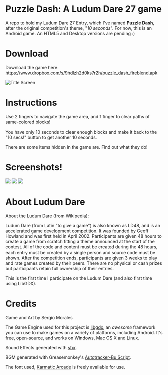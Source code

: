 Puzzle Dash: A Ludum Dare 27 game
===============

A repo to hold my Ludum Dare 27 Entry, which I've named **Puzzle Dash**, after the original competition's theme, "*10 seconds*". 
For now, this is an Android game. An HTML5 and Desktop versions are pending :)

Download
===

Download the game here: https://www.dropbox.com/s/9hdlzh2d0ks7r2h/puzzle_dash_fireblend.apk

![Title Screen](http://i.imgur.com/Pg4arxa.png)

Instructions
===

Use 2 fingers to navigate the game area, and 1 finger to clear paths of same-colored blocks!

You have only 10 seconds to clear enough blocks and make it back to the "10 secs!" button to get another 10 seconds.

There are some items hidden in the game are. Find out what they do!

Screenshots!
===
![](http://i.imgur.com/lnBhTlm.png) ![](http://i.imgur.com/Y6jK6nt.png) ![](http://i.imgur.com/MOckmeO.png)


About Ludum Dare
====

About the Ludum Dare (from Wikipedia):

Ludum Dare (from Latin "to give a game") is also known as LD48, and is an accelerated game development competition. It was founded by Geoff Howland and was first held in April 2002. Participants are given 48 hours to create a game from scratch fitting a theme announced at the start of the contest. All of the code and content must be created during the 48 hours, each entry must be created by a single person and source code must be shown. After the competition ends, participants are given 3 weeks to play and rate games created by their peers. There are no physical or cash prizes but participants retain full ownership of their entries.

This is the first time I participate on the Ludum Dare (and also first time using LibGDX).

Credits
====

Game and Art by Sergio Morales

The Game Engine used for this project is [libgdx](http://libgdx.badlogicgames.com/), an *awesome* framework you can use to make games on a variety of platforms, including Android. It's free, open-source, and works on Windows, Mac OS X and Linux.

Sound Effects generated with [sfxr](http://www.drpetter.se/project_sfxr.html).

BGM generated with Greasemonkey's [Autotracker-Bu Script](http://www.ludumdare.com/compo/2011/12/13/if-you-find-it-hard-to-make-music-read-this/).

The font used, [Karmatic Arcade](http://www.dafont.com/karmatic-arcade.font) is freely available for use.
